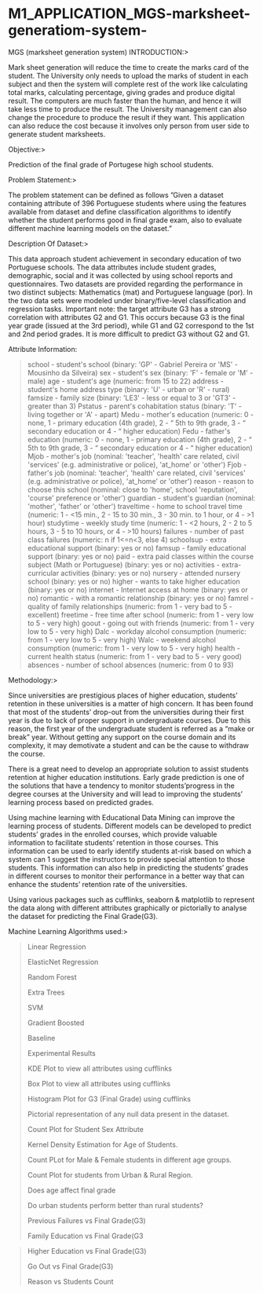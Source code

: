 # M1_APPLICATION_MGS-marksheet-generatiom-system-
MGS (marksheet generation system) 
INTRODUCTION:>

Mark sheet generation will reduce the time to create the marks card of the student. The University only needs to upload the marks of student in each subject and then the system will complete rest of the work like calculating total marks, calculating percentage, giving grades and produce digital result. The computers are much faster than the human, and hence it will take less time to produce the result. The University management can also change the procedure to produce the result if they want. This application can also reduce the cost because it involves only person from user side to generate student marksheets.

Objective:>

Prediction of the final grade of Portugese high school students.

Problem Statement:>

The problem statement can be defined as follows ”Given a dataset containing attribute of 396 Portuguese students where using the features available from dataset and define classification algorithms to identify whether the student performs good in final grade exam, also to evaluate different machine learning models on the dataset.”

Description Of Dataset:>

This data approach student achievement in secondary education of two Portuguese schools.
The data attributes include student grades, demographic, social  and it was collected by using school reports and questionnaires.
Two datasets are provided regarding the performance in two distinct subjects: Mathematics (mat) and Portuguese language (por).
In  the two data sets were modeled under binary/five-level classification and regression tasks. 
Important note: the target attribute G3 has a strong correlation with attributes G2 and G1.
This occurs because G3 is the final year grade (issued at the 3rd period), while G1 and G2 correspond to the 1st and 2nd period grades.
It is more difficult to predict G3 without G2 and G1.

Attribute Information:

>school - student's school (binary: 'GP' - Gabriel Pereira or 'MS' - Mousinho da Silveira)
>sex - student's sex (binary: 'F' - female or 'M' - male)
>age - student's age (numeric: from 15 to 22)
>address - student's home address type (binary: 'U' - urban or 'R' - rural)
>famsize - family size (binary: 'LE3' - less or equal to 3 or 'GT3' - greater than 3)
>Pstatus - parent's cohabitation status (binary: 'T' - living together or 'A' - apart)
>Medu - mother's education (numeric: 0 - none, 1 - primary education (4th grade), 2 - “ 5th to 9th grade, 3 - “ secondary education or 4 - “ higher education)
>Fedu - father's education (numeric: 0 - none, 1 - primary education (4th grade), 2 - “ 5th to 9th grade, 3 - “ secondary education or 4 - “ higher education)
>Mjob - mother's job (nominal: 'teacher', 'health' care related, civil 'services' (e.g. administrative or police), 'at_home' or 'other')
>Fjob - father's job (nominal: 'teacher', 'health' care related, civil 'services' (e.g. administrative or police), 'at_home' or 'other')
>reason - reason to choose this school (nominal: close to 'home', school 'reputation', 'course' preference or 'other')
>guardian - student's guardian (nominal: 'mother', 'father' or 'other')
>traveltime - home to school travel time (numeric: 1 - <15 min., 2 - 15 to 30 min., 3 - 30 min. to 1 hour, or 4 - >1 hour)
>studytime - weekly study time (numeric: 1 - <2 hours, 2 - 2 to 5 hours, 3 - 5 to 10 hours, or 4 - >10 hours)
>failures - number of past class failures (numeric: n if 1<=n<3, else 4)
>schoolsup - extra educational support (binary: yes or no)
>famsup - family educational support (binary: yes or no)
>paid - extra paid classes within the course subject (Math or Portuguese) (binary: yes or no)
>activities - extra-curricular activities (binary: yes or no)
>nursery - attended nursery school (binary: yes or no)
>higher - wants to take higher education (binary: yes or no)
>internet - Internet access at home (binary: yes or no)
>romantic - with a romantic relationship (binary: yes or no)
>famrel - quality of family relationships (numeric: from 1 - very bad to 5 - excellent)
>freetime - free time after school (numeric: from 1 - very low to 5 - very high)
>goout - going out with friends (numeric: from 1 - very low to 5 - very high)
>Dalc - workday alcohol consumption (numeric: from 1 - very low to 5 - very high)
>Walc - weekend alcohol consumption (numeric: from 1 - very low to 5 - very high)
>health - current health status (numeric: from 1 - very bad to 5 - very good)
>absences - number of school absences (numeric: from 0 to 93)

Methodology:>


Since universities are prestigious places of higher education, students’ retention in these universities is a matter of high concern.
It has been found that most of the students’ drop-out from the universities during their first year is due to lack of proper support in undergraduate courses.
Due to this reason, the first year of the undergraduate student is referred as a “make or break” year.
Without getting any support on the course domain and its complexity, it may demotivate a student and can be the cause to withdraw the course.

There is a great need to develop an appropriate solution to assist students retention at higher education institutions.
Early grade prediction is one of the solutions that have a tendency to monitor students’progress in the degree courses at the University and will lead to improving the students’ learning process based on predicted grades.

Using machine learning with Educational Data Mining can improve the learning process of students.
Different models can be developed to predict students’ grades in the enrolled courses, which provide valuable information to facilitate students’ retention in those courses. This information can be used to early identify students at-risk based on which a system can 1 suggest the instructors to provide special attention to those students.
This information can also help in predicting the students’ grades in different courses to monitor their performance in a better way that can enhance the students’ retention rate of the universities.

Using various packages such as cufflinks, seaborn & matplotlib to represent the data along with different attributes graphically or pictorially to analyse the dataset for predicting the Final Grade(G3).

Machine Learning Algorithms used:>


>Linear Regression
>
>ElasticNet Regression
>
>Random Forest
>
>Extra Trees
>
>SVM
>
>Gradient Boosted
>
>Baseline
>
>Experimental Results
>
>KDE Plot to view all attributes using cufflinks
>
>Box Plot to view all attributes using cufflinks
>
>Histogram Plot for G3 (Final Grade) using cufflinks
>
>Pictorial representation of any null data present in the dataset.
>
>Count Plot for Student Sex Attribute
>
>Kernel Density Estimation for Age of Students.
>
>Count PLot for Male & Female students in different age groups.
>
>Count Plot for students from Urban & Rural Region.
>
>Does age affect final grade
>
>Do urban students perform better than rural students?
>
>Previous Failures vs Final Grade(G3)
>
>Family Education vs Final Grade(G3

>Higher Education vs Final Grade(G3)
>
>Go Out vs Final Grade(G3)
>
>Reason vs Students Count
